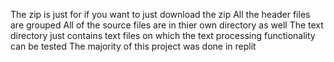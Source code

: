 The zip is just for if you want to just download the zip
All the header files are grouped
All of the source files are in thier own directory as well
The text directory just contains text files on which the text processing functionality can be tested
The majority of this project was done in replit
